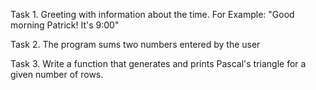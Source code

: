 Task 1. Greeting with information about the time. For Example: "Good morning Patrick! It's 9:00"

Task 2. The program sums two numbers entered by the user

Task 3. Write a function that generates and prints Pascal's triangle for a given number of rows.

